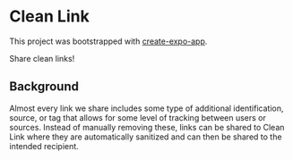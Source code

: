 # Clean Link

This project was bootstrapped with [create-expo-app](https://docs.expo.dev/).

Share clean links!

## Background

Almost every link we share includes some type of additional identification, source, or tag that allows for some level of tracking between users or sources. Instead of manually removing these, links can be shared to Clean Link where they are automatically sanitized and can then be shared to the intended recipient.
